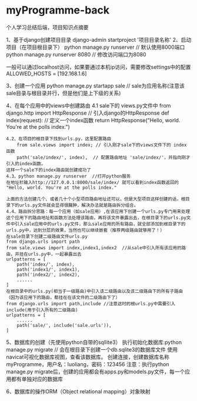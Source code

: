 # myProgramme-back
个人学习总结后端，项目知识点摘要

1、基于django创建项目目录
django-admin startproject '项目目录名称'
2、启动项目（在项目根目录下）
python manage.py runserver // 默认使用8000端口
python manage.py runserver 8080 // 修改访问端口为8080

一般可以通过localhost访问，如果要通过本机ip访问，需要修改settings中的配置
ALLOWED_HOSTS = [192.168.1.6]

3、创建一个应用
python manage.py startapp sale // sale为应用名称(注意该sale目录与根目录并行，但是他们是上下级的关系)

4、在每个应用中的views中创建路由
    4.1
    sale下的 views.py文件中
        from django.http import HttpResponse // 引入django的HttpResponse
        def index(request): // 定义一个index函数
            return HttpResponse("Hello, world. You're at the polls index.")

    4.2、在项目的根目录下找到urls.py，这里配置路由
        from sale.views import index; // 引入刚才sale下的views文件下的 index 函数
        path('sale/index/', index),  // 配置路由地址 'sale/index/'，并指向刚才引入的index函数。
    这样一个sale下的index路由就创建成功了
    4.3、python manage.py runserver  //打开python服务
    在地址栏输入http://127.0.0.1:8000/sale/index/ 就可以看到index函数返回的 "Hello, world. You're at the polls index."

    上面的方法创建几个、或者几十个小型项目路由地址还可以，但是大型项目这样创建的话，根目录下的urls.py文件就会显得很臃肿，解决办法就是路由拆分组合。
    4.4、路由拆分思路：每一个应用（如sale应用）,在该应用下创建一个urls.py专门用来处理这个应用下的路由地址和函数方法处理该路由，再将该文件暴露出去，在根目录下的urls.py文件中引入sale应用中的urls.py文件，那么sale应用的所有路由，就全部添加到根目录下的urls.py中，达到分层的效果，当然也可以继续嵌套（推荐两级路由就够用了！）
    在sale目录下创建二级路由文件urls.py
    from django.urls import path
    from sale.views import index,index1,index2  //从sale中引入所有该应用的路由，并挂在urls.py中，一起暴露出去
    urlpatterns = [
        path('index/', index),
        path('index1/', index1),
        path('index2/', index2),
        ......
    ]
    在根目录中的urls.py(相当于一级路由)中引入该二级路由以及该二级路由下的所有子路由（因为该应用下的路由，都挂在在该文件的二级路由下了）
    from django.urls import path,include //注意这时的根urls.py中需要引入include(用于引入所有的二级路由)
    urlpatterns = [
        ......
        path('sale/', include('sale.urls')), 
    ]

5、数据库的创建（先使用python自带的sqllite3）
    执行初始化数据库:python manage.py migrate // 会在根目录下创建一个db.sqlite3的数据库文件
    使用navicat可视化数据库视图，查看该数据库。
    创建连接，创建数据库名称myProgramme，用户名：luoliang，密码：123456
    注意：执行python manage.py migrate后，创建的应用都会有apps.py和models.py文件，每一个应用都有单独对应的数据库

6、数据库的操作ORM（Object relational mapping）对象映射



